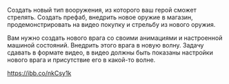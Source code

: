 Создать новый тип вооружения, из которого ваш герой сможет стрелять.
Создать префаб, внедрить новое оружие в магазин, продемонстрировать на видео покупку и стрельбу из нового оружия.

Вам нужно создать нового врага со своими анимациями и настроенной машиной состояний.
Внедрить этого врага в новую волну.
Задачу сдавать в формате видео, в видео должны быть показаны настройки нового врага и присутствие его в какой-то волне.

https://ibb.co/nkCsy1k
